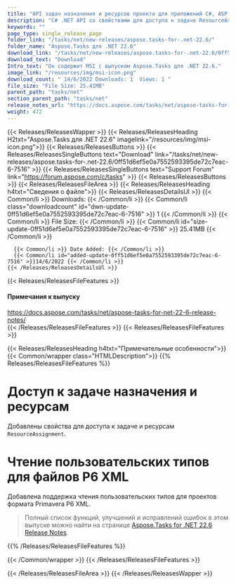 ```yaml
---
title: "API задач назначения и ресурсов проекта для приложений C#, ASP.NET"
description: "C# .NET API со свойствами для доступа к задаче ResourceAssignment и ресурсам. Поддержка чтения определяемых пользователем типов файлов формата Primavera P6 XML."
keywords: ""
page_type: single_release_page
folder_link: "/tasks/net/new-releases/aspose.tasks-for-.net-22.6/"
folder_name: "Aspose.Tasks для .NET 22.6"
download_link: "/tasks/net/new-releases/aspose.tasks-for-.net-22.6/0ff51d6ef5e0a7552593395de72c7eac-6-7516"
download_text: "Download"
Intro_text: "Он содержит MSI с выпуском Aspose.Tasks для .NET 22.6."
image_link: "/resources/img/msi-icon.png"
download_count: " 14/6/2022 Downloads: 1  Views: 1 "
file_size: "File Size: 25.41MB"
parent_path: "tasks/net"
section_parent_path: "tasks/net"
release_notes_url: "https://docs.aspose.com/tasks/net/aspose-tasks-for-net-22-6-release-notes/"
weight: 472
---
```


{{< Releases/ReleasesWapper >}}
{{< Releases/ReleasesHeading H2txt="Aspose.Tasks для .NET 22.6" imagelink="/resources/img/msi-icon.png">}}
{{< Releases/ReleasesButtons >}}
{{< Releases/ReleasesSingleButtons text="Download" link="/tasks/net/new-releases/aspose.tasks-for-.net-22.6/0ff51d6ef5e0a7552593395de72c7eac-6-7516" >}}
{{< Releases/ReleasesSingleButtons text="Support Forum" link="https://forum.aspose.com/c/tasks" >}}
{{< Releases/ReleasesButtons >}}
{{< Releases/ReleasesFileArea >}}
{{< Releases/ReleasesHeading h4txt="Сведения о файле">}}
{{< Releases/ReleasesDetailsUl >}}
{{< Common/li >}} Downloads: {{< /Common/li >}}
{{< Common/li class="downloadcount" id="dwn-update-0ff51d6ef5e0a7552593395de72c7eac-6-7516" >}} 1 {{< /Common/li >}}
{{< Common/li >}} File Size: {{< /Common/li >}}
{{< Common/li id="size-update-0ff51d6ef5e0a7552593395de72c7eac-6-7516" >}} 25.41MB {{< /Common/li >}}

      {{< Common/li >}} Date Added: {{< /Common/li >}}
      {{< Common/li id="added-update-0ff51d6ef5e0a7552593395de72c7eac-6-7516" >}}14/6/2022 {{< /Common/li >}}
    {{< /Releases/ReleasesDetailsUl >}}

{{< Releases/ReleasesFileFeatures >}}

<h4>Примечания к выпуску</h4><div> <a href='https://docs.aspose.com/tasks/net/aspose-tasks-for-net-22-6-release-notes/'>https://docs.aspose.com/tasks/net/aspose-tasks-for-net-22-6-release-notes/</a></div>
{{< /Releases/ReleasesFileFeatures >}}
{{< Releases/ReleasesFileFeatures >}}

{{< Releases/ReleasesHeading h4txt="Примечательные особенности">}}
{{< Common/wrapper class="HTMLDescription">}}
{{% Releases/ReleasesFileFeatures %}}

# Доступ к задаче назначения и ресурсам

Добавлены свойства для доступа к задаче и ресурсам `ResourceAssignment`.

# Чтение пользовательских типов для файлов P6 XML

Добавлена поддержка чтения пользовательских типов для проектов формата Primavera P6 XML.

> Полный список функций, улучшений и исправлений ошибок в этом выпуске можно найти на странице [Aspose.Tasks for .NET 22.6 Release Notes](https://docs.aspose.com/tasks/net/aspose-tasks-for-net-22-6-release-notes/).

{{% /Releases/ReleasesFileFeatures %}}

{{< /Common/wrapper >}}
{{< /Releases/ReleasesFileFeatures >}}

{{< /Releases/ReleasesFileArea >}}
{{< /Releases/ReleasesWapper >}}

